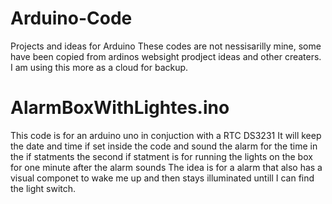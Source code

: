 # Arduino-Code
Projects and ideas for Arduino
These codes are not nessisarilly mine, some have been copied from ardinos websight prodject ideas and other creaters. 
I am using this more as a cloud for backup. 

# AlarmBoxWithLightes.ino
This code is for an arduino uno
in conjuction with a RTC DS3231
It will keep the date and time if set inside the code and sound the alarm for the time in the if statments
the second if statment is for running the lights on the box for one minute after the alarm sounds
The idea is for a alarm that also has a visual componet to wake me up and then stays illuminated untill I can find the light switch.
